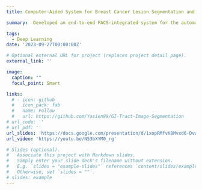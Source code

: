 ```yaml
---
title: Computer-Aided System for Breast Cancer Lesion Segmentation and Classification Using Ultrasound Images

summary:  Developed an end-to-end PACS-integrated system for the automatic segmentation and classification of breast cancer ultrasound images using state-of-the-art deep-learning techniques

tags:
  - Deep Learning
date: '2023-09-27T00:00:00Z'

# Optional external URL for project (replaces project detail page).
external_link: ''

image:
  caption: ""
  focal_point: Smart

links:
  # - icon: github
  #   icon_pack: fab
  #   name: Follow
  #   url: https://github.com/Yasien99/GI-Tract-Image-Segmentation
# url_code: ''
# url_pdf: ''
url_slides: 'https://docs.google.com/presentation/d/1xopRMfvK8Mvxd6-DvweWxGkP2tc50h6Z/edit?usp=sharing&ouid=114682786727685617147&rtpof=true&sd=true'
url_video: 'https://youtu.be/N53bXYM0_rg'

# Slides (optional).
#   Associate this project with Markdown slides.
#   Simply enter your slide deck's filename without extension.
#   E.g. `slides = "example-slides"` references `content/slides/example-slides.md`.
#   Otherwise, set `slides = ""`.
# slides: example
---
```

<!-- # GI-Tract-Image-Segmentation
## Description
 In this project, we present our approaches to the Kaggle GI Tract Image Segmentation challenge. Since radiation oncologists try to deliver high doses of radiation using X-ray beams pointed to tumors while avoiding the stomach and intestines, the goal of the challenge is to effectively segment the stomach and intestines in MRI scans in order to improve the cancer treatment, circumventing the need for the time-consuming and labor intensive process in which radiation oncologists must manually outline the position of the stomach and intestines. We apply U-Net method to segment the organ areas. Our best U-Net model achieves a Jaccard Index of 0.96 on the validation set.

## Dataset Example
<div align="center">
  <img src="https://user-images.githubusercontent.com/55417069/211004654-a93be81d-6f7c-4724-8b91-49ec31a60371.png" />
</div>
<div align="center">
  <img src="https://user-images.githubusercontent.com/55417069/211004889-3b1690bf-7b23-4d11-afc2-a5d475ddf195.png" />
</div>

## Model Output
<div align="center">
  <img src="https://user-images.githubusercontent.com/55417069/211005456-e05aa74a-ebaf-4602-9283-1b6a857d4428.png" />
</div> -->


